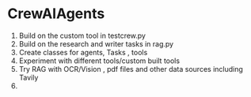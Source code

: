 # CrewAIAgents
1. Build on the custom tool in testcrew.py
2. Build on the research and writer tasks in rag.py
3. Create classes for agents, Tasks , tools
4. Experiment with different tools/custom built tools
5. Try RAG with OCR/Vision , pdf files and other data sources including Tavily
6. 
